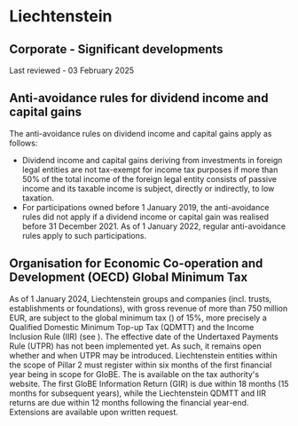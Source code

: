 # Liechtenstein
## Corporate - Significant developments
Last reviewed - 03 February 2025
## Anti-avoidance rules for dividend income and capital gains
The anti-avoidance rules on dividend income and capital gains apply as follows:
  * Dividend income and capital gains deriving from investments in foreign legal entities are not tax-exempt for income tax purposes if more than 50% of the total income of the foreign legal entity consists of passive income and its taxable income is subject, directly or indirectly, to low taxation.
  * For participations owned before 1 January 2019, the anti-avoidance rules did not apply if a dividend income or capital gain was realised before 31 December 2021. As of 1 January 2022, regular anti-avoidance rules apply to such participations.


## Organisation for Economic Co-operation and Development (OECD) Global Minimum Tax
As of 1 January 2024, Liechtenstein groups and companies (incl. trusts, establishments or foundations), with gross revenue of more than 750 million EUR, are subject to the global minimum tax () of 15%, more precisely a Qualified Domestic Minimum Top-up Tax (QDMTT) and the Income Inclusion Rule (IIR) (see ).
The effective date of the Undertaxed Payments Rule (UTPR) has not been implemented yet. As such, it remains open whether and when UTPR may be introduced.
Liechtenstein entities within the scope of Pillar 2 must register within six months of the first financial year being in scope for GloBE. The  is available on the tax authority's website.
The first GloBE Information Return (GIR) is due within 18 months (15 months for subsequent years), while the Liechtenstein QDMTT and IIR returns are due within 12 months following the financial year-end. Extensions are available upon written request. 
